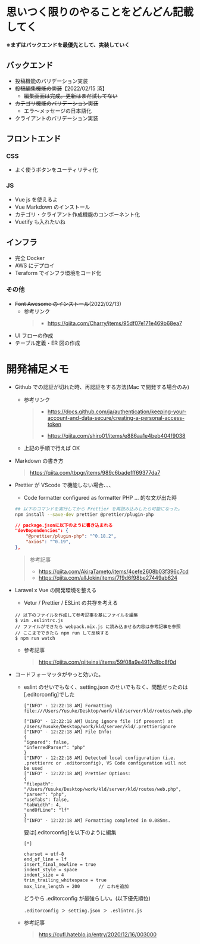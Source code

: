 # 思いつく限りのやることをどんどん記載してく

**※まずはバックエンドを最優先として、実装していく**

## バックエンド

-   投稿機能のバリデーション実装
-   ~~投稿編集機能の実装~~【2022/02/15 済】
    -   ~~編集画面は完成。更新はまだ試してない~~
-   ~~カテゴリ機能のバリデーション実装~~
    -   エラ〜メッセージの日本語化
-   クライアントのバリデーション実装

## フロントエンド

### CSS

-   よく使うボタンをユーティリティ化

### JS

-   Vue js を使えるよ
-   Vue Markdown のインストール
-   カテゴリ・クライアント作成機能のコンポーネント化
-   Vuetify も入れたいね

## インフラ

-   完全 Docker
-   AWS にデプロイ
-   Teraform でインフラ環境をコード化

### その他

-   ~~Font Awesome のインストール~~(2022/02/13)
    -   参考リンク
        > -   https://qiita.com/Charry/items/95df07e171e469b68ea7
-   UI フローの作成
-   テーブル定義・ER 図の作成

# 開発補足メモ

-   Github での認証が切れた時、再認証をする方法(Mac で開発する場合のみ)

    -   参考リンク
        > -   https://docs.github.com/ja/authentication/keeping-your-account-and-data-secure/creating-a-personal-access-token
        >
        > -   https://qiita.com/shiro01/items/e886aa1e4beb404f9038
    -   上記の手順で行えば OK

-   Markdown の書き方

    > https://qiita.com/tbpgr/items/989c6badefff69377da7

-   Prettier が VScode で機能しない場合、、、

    -   Code formatter configured as formatter PHP ... 的な文が出た時

    ```bash
    ## 以下のコマンドを実行してから Prettier を再読み込みしたら可能になった。
    npm install --save-dev prettier @prettier/plugin-php
    ```

    ```json
    // package.jsonに以下のように書き込まれる
    "devDependencies": {
        "@prettier/plugin-php": "^0.18.2",
        "axios": "^0.19",
    },
    ```

    > 参考記事
    >
    > -   https://qiita.com/AkiraTameto/items/4cefe2608b03f396c7cd
    > -   https://qiita.com/allJokin/items/7f9d6f98be27449ab624

-   Laravel x Vue の開発環境を整える

    -   Vetur / Prettier / ESLint の共存を考える

    ```
    // 以下のファイルを作成して参考記事を基にファイルを編集
    $ vim .eslintrc.js
    // ファイルができたら webpack.mix.js に読み込ませる内容は参考記事を参照
    // ここまでできたら npm run して反映する
    $ npm run watch
    ```

    -   参考記事
        > https://qiita.com/qiiteinai/items/59f08a9e4917c8bc8f0d

-   コードフォーマッタがやっと効いた。

    -   eslint のせいでもなく、setting.json のせいでもなく、問題だったのは[.editorconfig]でした

        ```
        ["INFO" - 12:22:18 AM] Formatting file:///Users/Yusuke/Desktop/work/kld/server/kld/routes/web.php

        ["INFO" - 12:22:18 AM] Using ignore file (if present) at /Users/Yusuke/Desktop/work/kld/server/kld/.prettierignore
        ["INFO" - 12:22:18 AM] File Info:
        {
        "ignored": false,
        "inferredParser": "php"
        }
        ["INFO" - 12:22:18 AM] Detected local configuration (i.e. .prettierrc or .editorconfig), VS Code configuration will not be used
        ["INFO" - 12:22:18 AM] Prettier Options:
        {
        "filepath": "/Users/Yusuke/Desktop/work/kld/server/kld/routes/web.php",
        "parser": "php",
        "useTabs": false,
        "tabWidth": 4,
        "endOfLine": "lf"
        }
        ["INFO" - 12:22:18 AM] Formatting completed in 0.085ms.
        ```

        要は[.editorconfig]を以下のように編集

        ```
        [*]

        charset = utf-8
        end_of_line = lf
        insert_final_newline = true
        indent_style = space
        indent_size = 4
        trim_trailing_whitespace = true
        max_line_length = 200       // これを追加
        ```

        どうやら .editorconfig が最強らしい。(以下優先順位)

        ```
        .editorconfig ＞ setting.json ＞ .eslintrc.js
        ```

    -   参考記事
        > https://cufl.hateblo.jp/entry/2020/12/16/003000
